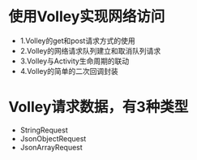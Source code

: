 # 使用Volley实现网络访问
* 1.Volley的get和post请求方式的使用
* 2.Volley的网络请求队列建立和取消队列请求
* 3.Volley与Activity生命周期的联动
* 4.Volley的简单的二次回调封装
 
# Volley请求数据，有3种类型
* StringRequest
* JsonObjectRequest
* JsonArrayRequest
  
